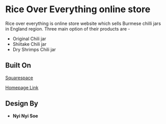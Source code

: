 # Rice Over Everything online store

Rice over everything is online store website which sells Burmese chilli jars in England region. Three main option of their products are -

* Original Chili jar
* Shiitake Chili jar
* Dry Shrimps Chili jar

## Built On
[Squarespace](https://www.squarespace.com/)

[Homepage Link](https://www.riceovereverything.com/)

## Design By

* **Nyi Nyi Soe** 

